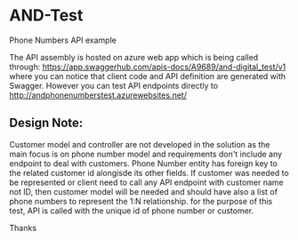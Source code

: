 # AND-Test
Phone Numbers API example

The API assembly is hosted on azure web app which is being called through:
https://app.swaggerhub.com/apis-docs/A9689/and-digital_test/v1 where you can notice that client code and API definition are generated with Swagger. However you can test API endpoints directly to http://andphonenumberstest.azurewebsites.net/

## Design Note:
Customer model and controller are not developed in the solution as the main focus is on phone number model and requirements don't include any endpoint to deal with customers. Phone Number entity has foreign key to the related customer id alongisde its other fields. If customer was needed to be represented or client need to call any API endpoint with customer name not ID, then customer model will be needed and should have also a list of phone numbers to represent the 1:N relationship. for the purpose of this test, API is called with the unique id of phone number or customer.

Thanks




